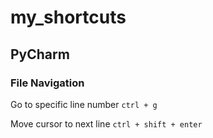 # my_shortcuts

## PyCharm


### File Navigation
Go to specific line number ```ctrl + g```

Move cursor to next line ```ctrl + shift + enter```
 

